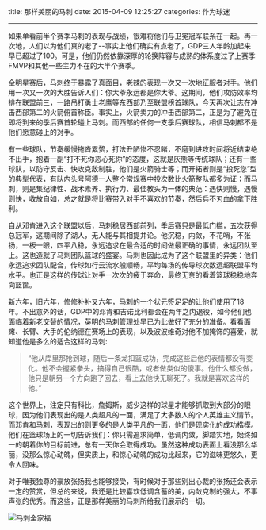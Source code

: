 title: 那样美丽的马刺
date: 2015-04-09 12:25:27
categories: 作为球迷

---

如果单看前半个赛季马刺的表现与战绩，很难将他们与卫冕冠军联系在一起。再一次地，人们以为他们真的老了--事实上他们确实有点老了，GDP三人年龄加起来早已超过了100。可是，他们仍然依靠深厚的轮换阵容与成熟的体系度过了上赛季FMVP和其他一些主力不在的大半个赛季。

<!--more-->



全明星赛后，马刺终于暴露了真面目，老辣的表现一次又一次地征服者对手。他们用一次又一次的大胜告诉人们：你大爷永远都是你大爷。这期间，他们攻防效率均排在联盟前三，一路吊打勇士老鹰等东西部乃至联盟榜首球队，今天再次让志在冲击西部第二的火箭俯首称臣。事实上，火箭卖力的冲击西部第二，正是为了避免在即将到来的季后赛首轮碰上马刺。而西部的任何一支季后赛球队，相信马刺都不是他们愿意碰上的对手。

有一些球队，节奏缓慢拖沓累赘，打法丑陋惨不忍睹，不磨到进攻时间将近结束绝不出手，抱着一副“打不死你恶心死你”的态度，这就是灰熊等传统球队；还有一些球队，以防守反击、快攻克敌制胜，他们是火箭骑士等；而开拓者则是“投死您”型的典型代表，有队内头号阿德一人整个常规赛中投次数比火箭整队都多为证；而马刺，则是集纪律性、战术素养、执行力、最佳教头为一体的典范：遇快则慢，遇慢则快，收放自如，总之就是将比赛带入对手不喜欢的节奏，然后兵不刃血的拿下胜利。

自从邓肯进入这个联盟以后，马刺稳居西部前列，季后赛只是最低门槛，五次获得总冠军，这期间除了湖人，无人能与其相提并论。他沉稳，内敛，不花哨，不张扬，一板一眼，四平八稳，永远追求在最合适的时间做最正确的事情，永远团队至上。这也造就了马刺团队篮球的盛宴。马刺也因此成为了这个联盟里的异类：他们永远追求团队配合，传球如行云流水般顺畅，平均每场的传导球次数远超联盟平均水平。也正是这样的传球让对手一次次的疲于奔命，最终无奈的看着篮球稳稳地奔向篮筐。

新六年，旧六年，修修补补又六年，马刺的一个状元签足足的让他们使用了18年。不出意外的话，GDP中的邓肯和吉诺比利都会在两年之内退役，如今他们也面临着新老交替的情况，英明的马刺管理处早已为此做好了充分的准备。看看面瘫、长臂、大手的伦纳德在赛场上的表现，以及波波维奇对他不加掩饰的喜爱，就知道他是多么的适合这样的马刺:

> “他从库里那抢到球，随后一条龙扣篮成功，完成这些后他的表情都没有变化。他不会握紧拳头，搞得自己很酷，或者做类似的傻事。他什么都没做，他只是朝另一个方向跑了回去，看上去他快无聊死了。我就是喜欢这样的他。”

这个世界上，注定只有科比，詹姆斯，威少这样的球星才能够抓取到大部分的眼球，因为他们表现出的是人类超凡的一面，满足了大多数人的个人英雄主义情节。而邓肯和马刺，表现出的则更多的是人类平凡的一面，他们是现实化的成功楷模。他们在篮球场上的一切告诉我们：你只需追求简单，低调内敛，脚踏实地，始终如一的朝着你的目标前进，总有一天你会取得成功。虽然这种成功表面上看没那么华丽，没那么惊心动魄，但实质上，和惊心动魄的成功比起来，它的滋味更悠久，更令人回味。

对于唯我独尊的豪放张扬我也能够接受，有时候对于那些别出心裁的张扬还会表示一定的赞赏，但总的来说，我还是比较喜欢低调含蓄的美，内敛克制的强大，不事声张的优秀。而这些，正是那样美丽的马刺所给我们展示的一切。

![马刺全家福](http://ww2.sinaimg.cn/mw690/aeba7ac3gw1eqz7qq5ybnj20m70qejys.jpg)